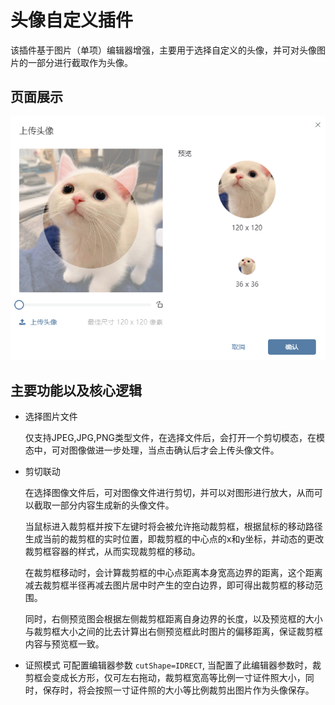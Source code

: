 # 头像自定义插件

该插件基于图片（单项）编辑器增强，主要用于选择自定义的头像，并可对头像图片的一部分进行截取作为头像。

## 页面展示

![image-20240413171739394](./public/assets/images/scene.png)

## 主要功能以及核心逻辑

* 选择图片文件

  仅支持JPEG,JPG,PNG类型文件，在选择文件后，会打开一个剪切模态，在模态中，可对图像做进一步处理，当点击确认后才会上传头像文件。

* 剪切联动

  ​	在选择图像文件后，可对图像文件进行剪切，并可以对图形进行放大，从而可以截取一部分内容生成新的头像文件。

  ​	当鼠标进入裁剪框并按下左键时将会被允许拖动裁剪框，根据鼠标的移动路径生成当前的裁剪框的实时位置，即裁剪框的中心点的x和y坐标，并动态的更改裁剪框容器的样式，从而实现裁剪框的移动。

  ​	在裁剪框移动时，会计算裁剪框的中心点距离本身宽高边界的距离，这个距离减去裁剪框半径再减去图片居中时产生的空白边界，即可得出裁剪框的移动范围。

  ​	同时，右侧预览图会根据左侧裁剪框距离自身边界的长度，以及预览框的大小与裁剪框大小之间的比去计算出右侧预览框此时图片的偏移距离，保证裁剪框内容与预览框一致。

* 证照模式
  可配置编辑器参数 `cutShape=IDRECT`, 当配置了此编辑器参数时，裁剪框会变成长方形，仅可左右拖动，裁剪框宽高等比例一寸证件照大小，同时，保存时，将会按照一寸证件照的大小等比例裁剪出图片作为头像保存。
